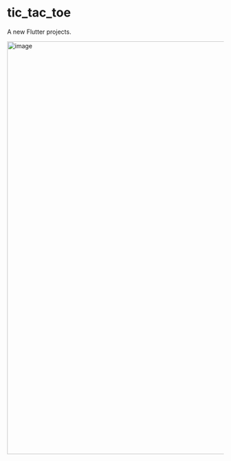 # tic_tac_toe

A new Flutter projects.

<img width="960" alt="image" src="https://user-images.githubusercontent.com/95427620/222750589-3de11b2c-8db1-4d78-9eb2-e104784605a6.png">

